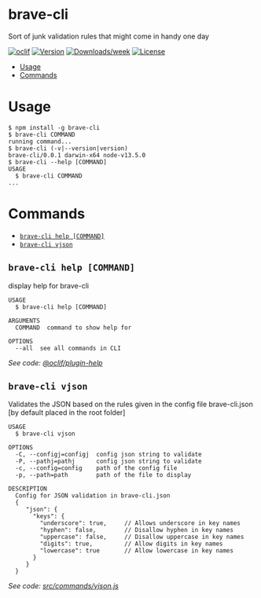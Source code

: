 brave-cli
=========

Sort of junk validation rules that might come in handy one day

[![oclif](https://img.shields.io/badge/cli-oclif-brightgreen.svg)](https://oclif.io)
[![Version](https://img.shields.io/npm/v/brave-cli.svg)](https://npmjs.org/package/brave-cli)
[![Downloads/week](https://img.shields.io/npm/dw/brave-cli.svg)](https://npmjs.org/package/brave-cli)
[![License](https://img.shields.io/npm/l/brave-cli.svg)](https://github.com/sankar-ganesh/brave-cli/blob/master/package.json)

<!-- toc -->
* [Usage](#usage)
* [Commands](#commands)
<!-- tocstop -->
# Usage
<!-- usage -->
```sh-session
$ npm install -g brave-cli
$ brave-cli COMMAND
running command...
$ brave-cli (-v|--version|version)
brave-cli/0.0.1 darwin-x64 node-v13.5.0
$ brave-cli --help [COMMAND]
USAGE
  $ brave-cli COMMAND
...
```
<!-- usagestop -->
# Commands
<!-- commands -->
* [`brave-cli help [COMMAND]`](#brave-cli-help-command)
* [`brave-cli vjson`](#brave-cli-vjson)

## `brave-cli help [COMMAND]`

display help for brave-cli

```
USAGE
  $ brave-cli help [COMMAND]

ARGUMENTS
  COMMAND  command to show help for

OPTIONS
  --all  see all commands in CLI
```

_See code: [@oclif/plugin-help](https://github.com/oclif/plugin-help/blob/v2.2.3/src/commands/help.ts)_

## `brave-cli vjson`

Validates the JSON based on the rules given in the config file brave-cli.json [by default placed in the root folder]

```
USAGE
  $ brave-cli vjson

OPTIONS
  -C, --configj=configj  config json string to validate
  -P, --pathj=pathj      config json string to validate
  -c, --config=config    path of the config file
  -p, --path=path        path of the file to display

DESCRIPTION
  Config for JSON validation in brave-cli.json
  {
     "json": {
       "keys": {
         "underscore": true,     // Allows underscore in key names
         "hyphen": false,        // Disallow hyphen in key names
         "uppercase": false,     // Disallow uppercase in key names
         "digits": true,         // Allow digits in key names
         "lowercase": true       // Allow lowercase in key names
       }
     }
  }
```

_See code: [src/commands/vjson.js](https://github.com/sankar-ganesh/brave-cli/blob/v0.0.1/src/commands/vjson.js)_
<!-- commandsstop -->
